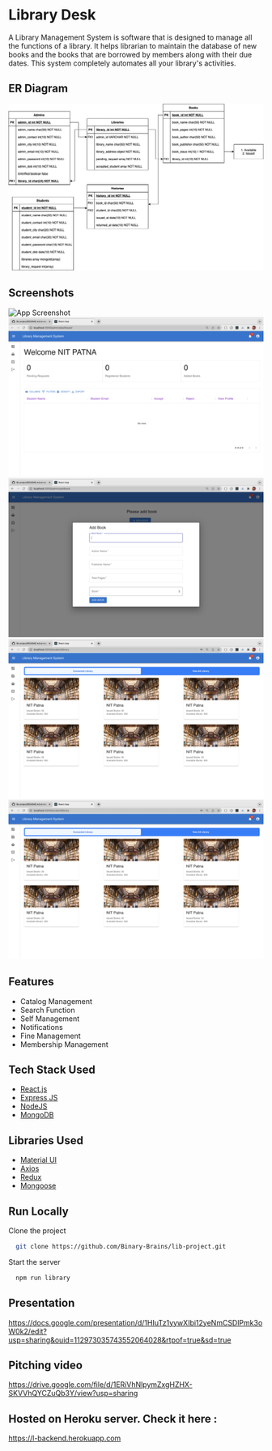 
# Library Desk

A Library Management System is software that is designed to manage all the functions of a library. It helps librarian to maintain the database of new books and the books that are borrowed by members along with their due dates. This system completely automates all your library's activities.


## ER Diagram

![ER Diagram](https://github.com/Binary-Brains/lib-project/blob/main/ER_DIAGRAM.jpg)


## Screenshots

![App Screenshot](https://github.com/Binary-Brains/lib-project/blob/main/screenshots/1.png)
![App Screenshot](https://github.com/Binary-Brains/lib-project/blob/main/screenshots/2.png)
![App Screenshot](https://github.com/Binary-Brains/lib-project/blob/main/screenshots/3.png)
![App Screenshot](https://github.com/Binary-Brains/lib-project/blob/main/screenshots/4.png)
![App Screenshot](https://github.com/Binary-Brains/lib-project/blob/main/screenshots/5.png)



## Features

- Catalog Management
- Search Function
- Self Management
- Notifications
- Fine Management
- Membership Management



## Tech Stack Used

 - [React.js](https://awesomeopensource.com/project/elangosundar/awesome-README-templates)
 - [Express JS](https://github.com/matiassingers/awesome-readme)
 - [NodeJS](https://bulldogjob.com/news/449-how-to-write-a-good-readme-for-your-github-project)
 - [MongoDB](https://bulldogjob.com/news/449-how-to-write-a-good-readme-for-your-github-project)


 ## Libraries Used

 - [Material UI](https://awesomeopensource.com/project/elangosundar/awesome-README-templates)
 - [Axios](https://github.com/matiassingers/awesome-readme)
 - [Redux](https://bulldogjob.com/news/449-how-to-write-a-good-readme-for-your-github-project)
 - [Mongoose](https://bulldogjob.com/news/449-how-to-write-a-good-readme-for-your-github-project)


## Run Locally

Clone the project

```bash
  git clone https://github.com/Binary-Brains/lib-project.git
```

Start the server

```bash
  npm run library
```


## Presentation

https://docs.google.com/presentation/d/1HIuTz1yywXIbi12yeNmCSDlPmk3oW0k2/edit?usp=sharing&ouid=112973035743552064028&rtpof=true&sd=true

## Pitching video

https://drive.google.com/file/d/1ERiVhNlpymZxgHZHX-SKVVhQYCZuQb3Y/view?usp=sharing

## Hosted on Heroku server. Check it here : 

https://l-backend.herokuapp.com


